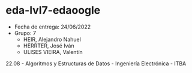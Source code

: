 # eda-lvl7-edaoogle

* Fecha de entrega: 24/06/2022
* Grupo: 7
  * HEIR, Alejandro Nahuel
  * HERRTER, José Iván
  * ULISES VIEIRA, Valentín

22.08 - Algoritmos y Estructuras de Datos - Ingeniería Electrónica - ITBA